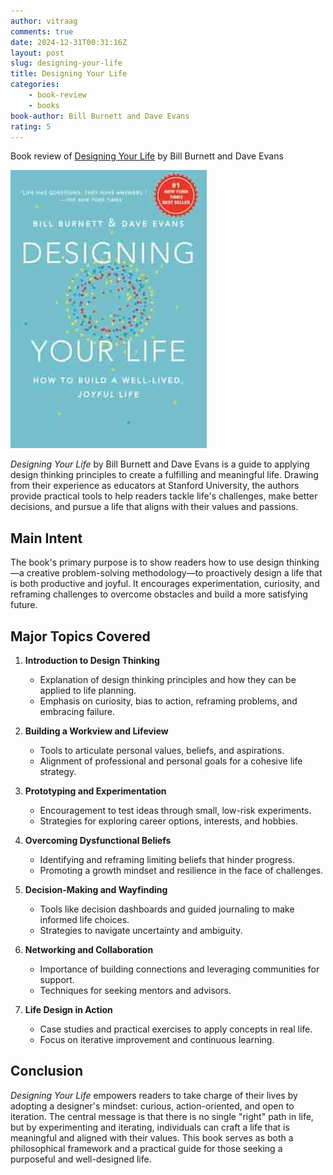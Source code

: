 ```yaml
---
author: vitraag
comments: true
date: 2024-12-31T00:31:16Z
layout: post
slug: designing-your-life
title: Designing Your Life
categories:
    - book-review
    - books
book-author: Bill Burnett and Dave Evans
rating: 5
---
```

Book review of [Designing Your Life](https://designingyour.life) by Bill Burnett and Dave Evans

![Designing Your Life](assets/images/books/designing-your-life.jpg)

*Designing Your Life* by Bill Burnett and Dave Evans is a guide to applying design thinking principles to create a fulfilling and meaningful life. Drawing from their experience as educators at Stanford University, the authors provide practical tools to help readers tackle life's challenges, make better decisions, and pursue a life that aligns with their values and passions.

## Main Intent
The book's primary purpose is to show readers how to use design thinking—a creative problem-solving methodology—to proactively design a life that is both productive and joyful. It encourages experimentation, curiosity, and reframing challenges to overcome obstacles and build a more satisfying future.

## Major Topics Covered
1. **Introduction to Design Thinking**  
   - Explanation of design thinking principles and how they can be applied to life planning.  
   - Emphasis on curiosity, bias to action, reframing problems, and embracing failure.

2. **Building a Workview and Lifeview**  
   - Tools to articulate personal values, beliefs, and aspirations.  
   - Alignment of professional and personal goals for a cohesive life strategy.

3. **Prototyping and Experimentation**  
   - Encouragement to test ideas through small, low-risk experiments.  
   - Strategies for exploring career options, interests, and hobbies.

4. **Overcoming Dysfunctional Beliefs**  
   - Identifying and reframing limiting beliefs that hinder progress.  
   - Promoting a growth mindset and resilience in the face of challenges.

5. **Decision-Making and Wayfinding**  
   - Tools like decision dashboards and guided journaling to make informed life choices.  
   - Strategies to navigate uncertainty and ambiguity.

6. **Networking and Collaboration**  
   - Importance of building connections and leveraging communities for support.  
   - Techniques for seeking mentors and advisors.

7. **Life Design in Action**  
   - Case studies and practical exercises to apply concepts in real life.  
   - Focus on iterative improvement and continuous learning.

## Conclusion
*Designing Your Life* empowers readers to take charge of their lives by adopting a designer's mindset: curious, action-oriented, and open to iteration. The central message is that there is no single "right" path in life, but by experimenting and iterating, individuals can craft a life that is meaningful and aligned with their values. This book serves as both a philosophical framework and a practical guide for those seeking a purposeful and well-designed life.
